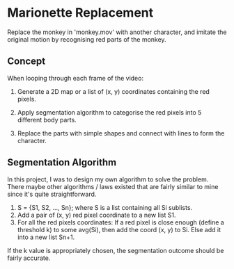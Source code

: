 # Marionette Replacement

Replace the monkey in 'monkey.mov' with another character, and imitate the original motion by recognising red parts of the monkey.

## Concept

When looping through each frame of the video:

1. Generate a 2D map or a list of (x, y) coordinates containing the red pixels.

2. Apply segmentation algorithm to categorise the red pixels into 5 different body parts.

3. Replace the parts with simple shapes and connect with lines to form the character.

## Segmentation Algorithm

In this project, I was to design my own algorithm to solve the problem. There maybe other algorithms / laws existed that are fairly similar to mine since it's quite straightforward.

1. S = {S1, S2, ..., Sn}; where S is a list containing all Si sublists.
2. Add a pair of (x, y) red pixel coordinate to a new list S1.
3. For all the red pixels coordinates: If a red pixel is close enough (define a threshold k) to some avg(Si), then add the coord (x, y) to Si. Else add it into a new list Sn+1.

If the k value is appropriately chosen, the segmentation outcome should be fairly accurate.